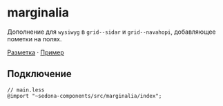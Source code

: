 # marginalia

Дополнение для `wysiwyg` в `grid--sidar` и `grid--navahopi`, добавляющее пометки на полях.

[Разметка](https://github.com/getsedona/sedona-components/blob/master/src/marginalia/examples.html) · [Пример](https://getsedona.github.io/sedona-components/marginalia.html)

## Подключение

```less
// main.less
@import "~sedona-components/src/marginalia/index";
```
